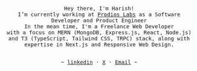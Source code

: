 <p align="center">
   <samp><br>
   Hey there, I'm Harish!
   <br>
   I’m currently working at <a href="https://www.linkedin.com/company/prodioslabs/">Prodios Labs</a> as a Software Developer and Product Engineer<br>
   In the mean time, I'm a Freelance Web Developer <br> with a focus on MERN (MongoDB, Express.js, React, Node.js) and T3 (TypeScript, Tailwind CSS, TRPC) stack, along with expertise in Next.js and Responsive Web Design.
   <br>
   </samp><br>
<p align="center"><samp> ~
   <a href="https://www.linkedin.com/in/harish-khandre/" target="_blank" rel="noopener noreferrer">linkedin</a>
   ·
   <a href="https://twitter.com/khandreharish" target="_blank" rel="noopener noreferrer">X</a>
   ·
   <a href="mailto:1.harishkhandre@gmail.com" target="_blank" rel="noopener noreferrer">Email</a>
   ~ </samp><br><br>
   
</p>
</p>
